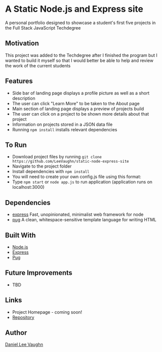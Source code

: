 # A Static Node.js and Express site

A personal portfolio designed to showcase a student's first five projects in the Full Stack JavaScript Techdegree

## Motivation

This project was added to the Techdegree after I finished the program but I wanted to build it myself so that I would better
be able to help and review the work of the current students

## Features

* Side bar of landing page displays a profile picture as well as a short description
* The user can click "Learn More" to be taken to the About page
* Main section of landing page displays a preview of projects build
* The user can click on a project to be shown more details about that project
* Information on projects stored in a JSON data file
* Running ```npm install``` installs relevant dependencies

## To Run

* Download project files by running ```git clone https://github.com/LeeVaughn/static-node-express-site```
* Navigate to the project folder
* Install dependencies with ```npm install```
* You will need to create your own config.js file using this format:
* Type ```npm start``` or ```node app.js``` to run application (application runs on localhost:3000)

## Dependencies

* [express](https://www.npmjs.com/package/express) Fast, unopinionated, minimalist web framework for node
* [pug](https://www.npmjs.com/package/pug) A clean, whitespace-sensitive template language for writing HTML

## Built With

* [Node.js](https://nodejs.org/en/)
* [Express](https://github.com/LeeVaughn/twitter-interface)
* [Pug](https://pugjs.org/api/getting-started.html)

## Future Improvements

* TBD

## Links

* Project Homepage - coming soon!
* [Repository](https://github.com/LeeVaughn/static-node-express-site)

## Author

[Daniel Lee Vaughn](https://github.com/LeeVaughn)
